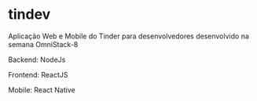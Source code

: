 # tindev
Aplicação Web e Mobile do Tinder para desenvolvedores desenvolvido na semana OmniStack-8


Backend: NodeJs

Frontend: ReactJS

Mobile: React Native
